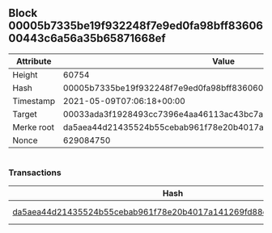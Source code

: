 ## Block 00005b7335be19f932248f7e9ed0fa98bff8360600443c6a56a35b65871668ef

Attribute | Value
--- | ---
Height | 60754
Hash | 00005b7335be19f932248f7e9ed0fa98bff8360600443c6a56a35b65871668ef
Timestamp | 2021-05-09T07:06:18+00:00
Target | 00033ada3f1928493cc7396e4aa46113ac43bc7ac52aab5d08e3934913716f64
Merke root | da5aea44d21435524b55cebab961f78e20b4017a141269fd88de968e27ab54a0
Nonce | 629084750

```

```

### Transactions

Hash | Amount
--- | ---
[da5aea44d21435524b55cebab961f78e20b4017a141269fd88de968e27ab54a0](da5aea44d21435524b55cebab961f78e20b4017a141269fd88de968e27ab54a0.md) | 10.00000000 SKEPTI 
